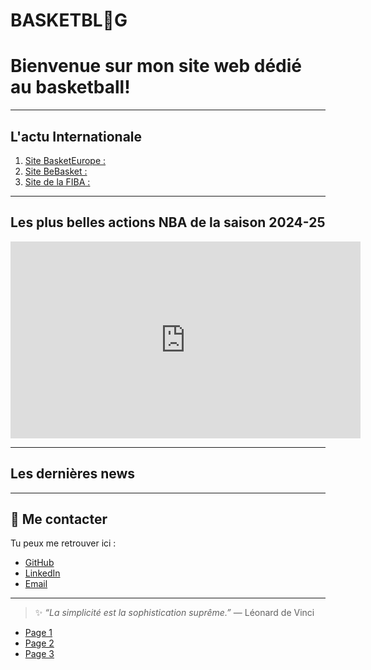 # BASKETBL🏀G

# Bienvenue sur mon site web dédié au basketball!  

---

## L'actu Internationale

1. [Site BasketEurope :](https://www.basketeurope.com)
2. [Site BeBasket :](https://www.bebasket.fr)
3. [Site de la FIBA :](https://www.fiba.basketball/fr)

---

## Les plus belles actions NBA de la saison 2024-25 
<iframe width="560" height="315"
  src="https://www.youtube.com/embed/j2kvgwLapKk"
  title="YouTube video player"
  frameborder="0"
  allow="accelerometer; autoplay; clipboard-write; encrypted-media; gyroscope; picture-in-picture"
  allowfullscreen>
</iframe>

---

## Les dernières news
<script>
async function chargerDerniereActuFIBA() {
  try {
    const response = await fetch("https://www.fiba.basketball/news/rss");
    const text = await response.text();
    const parser = new DOMParser();
    const xml = parser.parseFromString(text, "application/xml");
    const item = xml.querySelector("item");
    const titre = item.querySelector("title").textContent;
    const lien = item.querySelector("link").textContent;
    document.getElementById("fiba-news").innerHTML =
      `<a href="${lien}" target="_blank">${titre}</a>`;
  } catch (e) {
    document.getElementById("fiba-news").innerText =
      "Impossible de charger la dernière actualité 😞";
  }
}
chargerDerniereActuFIBA();
</script>

---

## 💬 Me contacter

Tu peux me retrouver ici :

- [GitHub](https://github.com/monprofil)
- [LinkedIn](https://linkedin.com/in/monprofil)
- [Email](mailto:contact@monsite.com)

---

> ✨ *“La simplicité est la sophistication suprême.”* — Léonard de Vinci

- [Page 1](page1.md)
- [Page 2](page2.md)
- [Page 3](page3.md)
